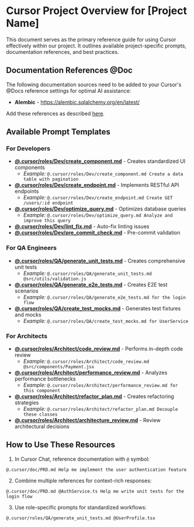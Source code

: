 # Cursor Project Overview for [Project Name]

This document serves as the primary reference guide for using Cursor effectively within our project. It outlines available project-specific prompts, documentation references, and best practices.

## Documentation References @Doc

The following documentation sources need to be added to your Cursor's @Docs reference settings for optimal AI assistance:

- **Alembic** - https://alembic.sqlalchemy.org/en/latest/



Add these references as described [here](https://docs.cursor.com/context/@-symbols/@-docs).

## Available Prompt Templates

### For Developers
- **[@.cursor/roles/Dev/create_component.md](./../roles/Dev/create_component.md)** - Creates standardized UI components
  - *Example:* `@.cursor/roles/Dev/create_component.md Create a data table with pagination`
- **[@.cursor/roles/Dev/create_endpoint.md](./../roles/Dev/create_endpoint.md)** - Implements RESTful API endpoints
  - *Example:* `@.cursor/roles/Dev/create_endpoint.md Create GET /users/:id endpoint`
- **[@.cursor/roles/Dev/optimize_query.md](./../roles/Dev/optimize_query.md)** - Optimizes database queries
  - *Example:* `@.cursor/roles/Dev/optimize_query.md Analyze and improve this query`
- **[@.cursor/roles/Dev/lint_fix.md](./../roles/Dev/lint_fix.md)** - Auto-fix linting issues
- **[@.cursor/roles/Dev/pre_commit_check.md](./../roles/Dev/pre_commit_check.md)** - Pre-commit validation

### For QA Engineers
- **[@.cursor/roles/QA/generate_unit_tests.md](./../roles/QA/generate_unit_tests.md)** - Creates comprehensive unit tests
  - *Example:* `@.cursor/roles/QA/generate_unit_tests.md @src/utils/validation.js`
- **[@.cursor/roles/QA/generate_e2e_tests.md](./../roles/QA/generate_e2e_tests.md)** - Creates E2E test scenarios
  - *Example:* `@.cursor/roles/QA/generate_e2e_tests.md for the login flow`
- **[@.cursor/roles/QA/create_test_mocks.md](./../roles/QA/create_test_mocks.md)** - Generates test fixtures and mocks
  - *Example:* `@.cursor/roles/QA/create_test_mocks.md for UserService`

### For Architects
- **[@.cursor/roles/Architect/code_review.md](./../roles/Architect/code_review.md)** - Performs in-depth code review
  - *Example:* `@.cursor/roles/Architect/code_review.md @src/components/Payment.jsx`
- **[@.cursor/roles/Architect/performance_review.md](./../roles/Architect/performance_review.md)** - Analyzes performance bottlenecks
  - *Example:* `@.cursor/roles/Architect/performance_review.md for this component`
- **[@.cursor/roles/Architect/refactor_plan.md](./../roles/Architect/refactor_plan.md)** - Creates refactoring strategies
  - *Example:* `@.cursor/roles/Architect/refactor_plan.md Decouple these classes`
- **[@.cursor/roles/Architect/architecture_review.md](./../roles/Architect/architecture_review.md)** - Review architectural decisions

## How to Use These Resources

1. In Cursor Chat, reference documentation with `@` symbol:
```
@.cursor/doc/PRD.md Help me implement the user authentication feature
```

2. Combine multiple references for context-rich responses:
```
@.cursor/doc/PRD.md @AuthService.ts Help me write unit tests for the login flow
```

3. Use role-specific prompts for standardized workflows:
```
@.cursor/roles/QA/generate_unit_tests.md @UserProfile.tsx
```